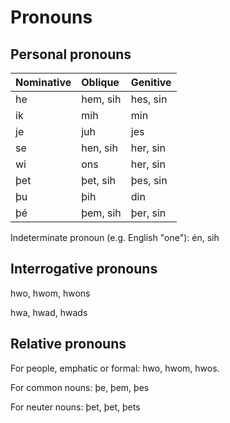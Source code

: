 # Pronouns

## Personal pronouns

| Nominative | Oblique  | Genitive |
|:-----------|:---------|:---------|
| he         | hem, sih | hes, sin |
| ik         | mih      | min      |
| je         | juh      | jes      |
| se         | hen, sih | her, sin |
| wi         | ons      | her, sin |
| þet        | þet, sih | þes, sin |
| þu         | þih      | din      |
| þé         | þem, sih | þer, sin |

Indeterminate pronoun (e.g. English "one"): én, sih

## Interrogative pronouns

hwo, hwom, hwons

hwa, hwad, hwads

## Relative pronouns

For people, emphatic or formal: hwo, hwom, hwos.

For common nouns: þe, þem, þes

For neuter nouns: þet, þet, þets

